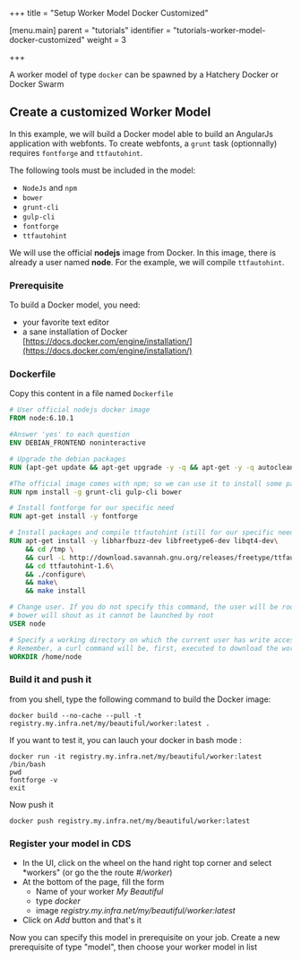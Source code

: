 +++
title = "Setup Worker Model Docker Customized"

[menu.main]
parent = "tutorials"
identifier = "tutorials-worker-model-docker-customized"
weight = 3

+++

A worker model of type `docker` can be spawned by a Hatchery Docker or Docker Swarm

## Create a customized Worker Model

In this example, we will build a Docker model able to build an AngularJs application with webfonts. To create webfonts, a `grunt` task (optionnally) requires `fontforge` and `ttfautohint`.

The following tools must be included in the model:

* `NodeJs` and `npm`
* `bower`
* `grunt-cli`
* `gulp-cli`
* `fontforge`
* `ttfautohint`

We will use the official **nodejs** image from Docker. In this image, there is already a user named **node**. For the example, we will compile `ttfautohint`.

### Prerequisite

To build a Docker model, you need:

* your favorite text editor
* a sane installation of Docker [https://docs.docker.com/engine/installation/](https://docs.docker.com/engine/installation/)

### Dockerfile

Copy this content in a file named `Dockerfile`

```dockerfile
# User official nodejs docker image
FROM node:6.10.1

#Answer 'yes' to each question
ENV DEBIAN_FRONTEND noninteractive

# Upgrade the debian packages
RUN (apt-get update && apt-get upgrade -y -q && apt-get -y -q autoclean && apt-get -y -q autoremove)

#The official image comes with npm; so we can use it to install some packages
RUN npm install -g grunt-cli gulp-cli bower

# Install fontforge for our specific need
RUN apt-get install -y fontforge

# Install packages and compile ttfautohint (still for our specific need)
RUN apt-get install -y libharfbuzz-dev libfreetype6-dev libqt4-dev\
    && cd /tmp \
    && curl -L http://download.savannah.gnu.org/releases/freetype/ttfautohint-1.6.tar.gz |tar xz\
    && cd ttfautohint-1.6\
    && ./configure\
    && make\
    && make install

# Change user. If you do not specify this command, the user will be root, and in our case,
# bower will shout as it cannot be launched by root
USER node

# Specify a working directory on which the current user has write access
# Remember, a curl command will be, first, executed to download the worker
WORKDIR /home/node
```

### Build it and push it

from you shell, type the following command to build the Docker image:

```
docker build --no-cache --pull -t registry.my.infra.net/my/beautiful/worker:latest .
```

If you want to test it, you can lauch your docker in bash mode :

```
docker run -it registry.my.infra.net/my/beautiful/worker:latest /bin/bash
pwd
fontforge -v
exit
```

Now push it

```
docker push registry.my.infra.net/my/beautiful/worker:latest
```

### Register your model in CDS

* In the UI, click on the wheel on the hand right top corner and select *workers" (or go the the route *#/worker*)
* At the bottom of the page, fill the form
    * Name of your worker *My Beautiful*
    * type *docker*
    * image *registry.my.infra.net/my/beautiful/worker:latest*
* Click on *Add* button and that's it

Now you can specify this model in prerequisite on your job. Create a new prerequisite of type "model", then choose your worker model in list

